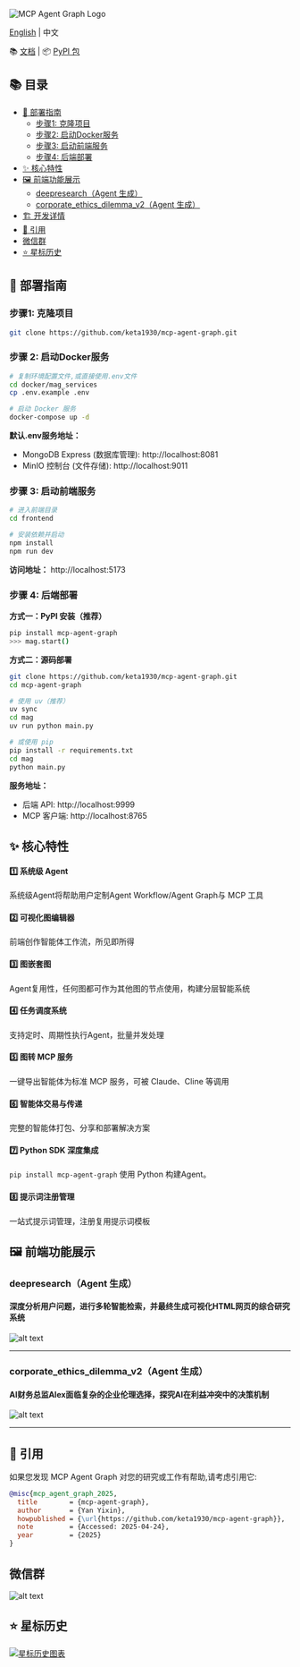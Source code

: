 ![MCP Agent Graph Logo](assets/logo.png)

[English](README.md) | 中文

📚 [文档](https://keta1930.github.io/mcp-agent-graph/#) | 📦 [PyPI 包](https://pypi.org/project/mcp-agent-graph/)

## 📚 目录

- [🚀 部署指南](#-部署指南)
  - [步骤1: 克隆项目](#步骤1-克隆项目)
  - [步骤2: 启动Docker服务](#步骤2-启动docker服务)
  - [步骤3: 启动前端服务](#步骤3-启动前端服务)
  - [步骤4: 后端部署](#步骤4-后端部署)
- [✨ 核心特性](#-核心特性)
- [🖼️ 前端功能展示](#️-前端功能展示)
  - [deepresearch（Agent 生成）](#deepresearchagent-生成)
  - [corporate_ethics_dilemma_v2（Agent 生成）](#corporate_ethics_dilemma_v2agent-生成)
- [🏗️ 开发详情](#️-开发详情)
- [📖 引用](#-引用)
- [微信群](#微信群)
- [⭐ 星标历史](#-星标历史)

## 🚀 部署指南

### 步骤1: 克隆项目
```bash
git clone https://github.com/keta1930/mcp-agent-graph.git
```

### 步骤 2: 启动Docker服务

```bash
# 复制环境配置文件,或直接使用.env文件
cd docker/mag_services
cp .env.example .env

# 启动 Docker 服务
docker-compose up -d
```

**默认.env服务地址：**
- MongoDB Express (数据库管理): http://localhost:8081
- MinIO 控制台 (文件存储): http://localhost:9011

### 步骤 3: 启动前端服务

```bash
# 进入前端目录
cd frontend

# 安装依赖并启动
npm install
npm run dev
```

**访问地址：** http://localhost:5173

### 步骤 4: 后端部署

**方式一：PyPI 安装（推荐）**
```bash
pip install mcp-agent-graph
>>> mag.start()
```
**方式二：源码部署**
```bash
git clone https://github.com/keta1930/mcp-agent-graph.git
cd mcp-agent-graph

# 使用 uv（推荐）
uv sync
cd mag
uv run python main.py

# 或使用 pip
pip install -r requirements.txt
cd mag
python main.py
```

**服务地址：**
- 后端 API: http://localhost:9999
- MCP 客户端: http://localhost:8765


## ✨ 核心特性

#### 1️⃣ 系统级 Agent
系统级Agent将帮助用户定制Agent Workflow/Agent Graph与 MCP 工具

#### 2️⃣ 可视化图编辑器
前端创作智能体工作流，所见即所得

#### 3️⃣ 图嵌套图
Agent复用性，任何图都可作为其他图的节点使用，构建分层智能系统

#### 4️⃣ 任务调度系统
支持定时、周期性执行Agent，批量并发处理

#### 5️⃣ 图转 MCP 服务
一键导出智能体为标准 MCP 服务，可被 Claude、Cline 等调用

#### 6️⃣ 智能体交易与传递
完整的智能体打包、分享和部署解决方案

#### 7️⃣ Python SDK 深度集成
`pip install mcp-agent-graph` 使用 Python 构建Agent。

#### 8️⃣ 提示词注册管理
一站式提示词管理，注册复用提示词模板


## 🖼️ 前端功能展示

### deepresearch（Agent 生成）
#### 深度分析用户问题，进行多轮智能检索，并最终生成可视化HTML网页的综合研究系统
![alt text](appendix/deepresearch.png)

---
### corporate_ethics_dilemma_v2（Agent 生成）
#### AI财务总监Alex面临复杂的企业伦理选择，探究AI在利益冲突中的决策机制
![alt text](appendix/corporate_ethics_dilemma_v2.png)

---

## 📖 引用

如果您发现 MCP Agent Graph 对您的研究或工作有帮助,请考虑引用它:

```bibtex
@misc{mcp_agent_graph_2025,
  title        = {mcp-agent-graph},
  author       = {Yan Yixin},
  howpublished = {\url{https://github.com/keta1930/mcp-agent-graph}},
  note         = {Accessed: 2025-04-24},
  year         = {2025}
}
```

## 微信群
![alt text](./assets/wechat.png)

## ⭐ 星标历史

[![星标历史图表](https://api.star-history.com/svg?repos=keta1930/mcp-agent-graph&type=Date)](https://www.star-history.com/#keta1930/mcp-agent-graph&Date)